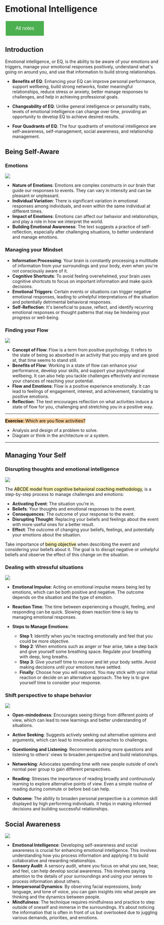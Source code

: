 # Emotional Intelligence

<style>
  .back-button {
    background-color: #4CAF50; /* Green */
    border: none;
    color: white;
    padding: 15px 32px;
    text-align: center;
    text-decoration: none;
    display: inline-block;
    font-size: 16px;
    margin: 4px 2px;
    cursor: pointer;
  }
</style>

<button class="back-button" onclick="window.location.href='https://matiaspakua.github.io/tech.notes.io'">All notes</button>

## Introduction

Emotional intelligence, or EQ, is the ability to be aware of your emotions and triggers, manage your emotional responses positively, understand what's going on around you, and use that information to build strong relationships.

- **Benefits of EQ**: Enhancing your EQ can improve personal performance, support wellbeing, build strong networks, foster meaningful relationships, reduce stress or anxiety, better manage responses to challenges, and help in achieving professional goals.

- **Changeability of EQ**: Unlike general intelligence or personality traits, levels of emotional intelligence can change over time, providing an opportunity to develop EQ to achieve desired results.

- **Four Quadrants of EQ**: The four quadrants of emotional intelligence are self-awareness, self-management, social awareness, and relationship management.

## Being Self-Aware

### Emotions

![](../../images/emotions_cycle.png)

- **Nature of Emotions**: Emotions are complex constructs in our brain that guide our responses to events. They can vary in intensity and can be pleasant or unpleasant.
- **Individual Variation**: There is significant variation in emotional responses among individuals, and even within the same individual at different times.
- **Impact of Emotions**: Emotions can affect our behavior and relationships, and play a role in how we interpret the world.
- **Building Emotional Awareness**: The text suggests a practice of self-reflection, especially after challenging situations, to better understand and manage emotions.

### Managing your Mindset

- **Information Processing**: Your brain is constantly processing a multitude of information from your surroundings and your body, even when you're not consciously aware of it.
- **Cognitive Shortcuts**: To avoid feeling overwhelmed, your brain uses cognitive shortcuts to focus on important information and make quick decisions.
- **Emotional Triggers**: Certain events or situations can trigger negative emotional responses, leading to unhelpful interpretations of the situation and potentially detrimental behavioral responses.
- **Self-Reflection**: It's beneficial to pause, reflect, and identify recurring emotional responses or thought patterns that may be hindering your progress or well-being.

### Finding your Flow

![](../../images/finding_your_flow.png)

- **Concept of Flow**: Flow is a term from positive psychology. It refers to the state of being so absorbed in an activity that you enjoy and are good at, that time seems to stand still.
- **Benefits of Flow**: Working in a state of flow can enhance your performance, develop your skills, and support your psychological wellbeing. It can also help you tackle challenges effectively and increase your chances of reaching your potential.
- **Flow and Emotions**: Flow is a positive experience emotionally. It can lead to feelings of engagement, interest, and achievement, translating to positive emotions.
- **Reflection**: The text encourages reflection on what activities induce a state of flow for you, challenging and stretching you in a positive way.


--- 
<mark style="background: #FFB86CA6;">**Exercise**: Which are you flow activities?</mark>

 - Analysis and design of a problem to solve. 
 - Diagram or think in the architecture or a system.

---

## Managing Your Self

### Disrupting thoughts and emotional intelligence

![](../../images/disrupting_thoughts.png)

The <mark style="background: #FFF3A3A6;">ABCDE model from cognitive behavioral coaching methodology</mark>, is a step-by-step process to manage challenges and emotions:

- **Activating Event**: The situation you’re in.
- **Beliefs**: Your thoughts and emotional responses to the event.
- **Consequences**: The outcome of your response to the event.
- **Disrupting Thought**: Replacing your beliefs and feelings about the event with more useful ones for a better result.
- **Effect**: The outcome of changing your beliefs, feelings, and potentially your emotions about the situation.

Take importance of <mark style="background: #FFF3A3A6;">being objective</mark> when describing the event and considering your beliefs about it. The goal is to disrupt negative or unhelpful beliefs and observe the effect of this change on the situation.

### Dealing with stressful situations

![](../../images/stressful_situations.png)

- **Emotional Impulse**: Acting on emotional impulse means being led by emotions, which can be both positive and negative. The outcome depends on the situation and the type of emotion.

- **Reaction Time**: The time between experiencing a thought, feeling, and responding can be quick. Slowing down reaction time is key to managing emotional responses.

- **Steps to Manage Emotions**:
    - **Step 1**: Identify when you’re reacting emotionally and feel that you could be more objective.
    - **Step 2**: When emotions such as anger or fear arise, take a step back and give yourself some breathing space. Regulate your breathing with deep, long breaths.
    - **Step 3**: Give yourself time to recover and let your body settle. Avoid making decisions until your emotions have settled.
    - **Finally**: Choose how you will respond. You may stick with your initial reaction or decide on an alternative approach. The key is to give yourself time to consider your response.

### Shift perspective to shape behavior

![](../../images/shift_perspective.png)

- **Open-mindedness**: Encourages seeing things from different points of view, which can lead to new learnings and better understanding of situations.

- **Active Seeking**: Suggests actively seeking out alternative opinions and arguments, which can lead to innovative approaches to challenges.

- **Questioning and Listening**: Recommends asking more questions and listening to others’ views to broaden perspective and build relationships.

- **Networking**: Advocates spending time with new people outside of one’s normal peer group to gain different perspectives.

- **Reading**: Stresses the importance of reading broadly and continuously learning to explore alternative points of view. Even a simple routine of reading during commute or before bed can help.

- **Outcome**: The ability to broaden personal perspective is a common skill displayed by high performing individuals. It helps in making informed decisions and building successful relationships.

## Social Awareness

![](../../images/social_awareness.png)

- **Emotional Intelligence**: Developing self-awareness and social awareness is crucial for enhancing emotional intelligence. This involves understanding how you process information and applying it to build collaborative and rewarding relationships.
- **Sensory Audit**: A sensory audit, where you focus on what you see, hear, and feel, can help develop social awareness. This involves paying attention to the details of your surroundings and using your senses to process information about others.
- **Interpersonal Dynamics**: By observing facial expressions, body language, and tone of voice, you can gain insights into what people are thinking and the dynamics between people.
- **Mindfulness**: The technique requires mindfulness and practice to step outside of oneself and immerse in the surroundings. It’s about noticing the information that is often in front of us but overlooked due to juggling various demands, priorities, and emotions.